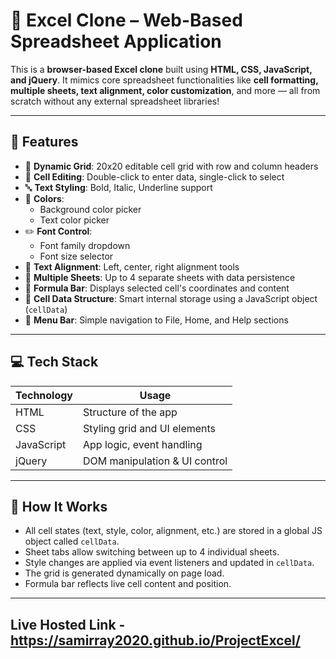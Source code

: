 # 📗 Excel Clone – Web-Based Spreadsheet Application

This is a **browser-based Excel clone** built using **HTML, CSS, JavaScript, and jQuery**. It mimics core spreadsheet functionalities like **cell formatting, multiple sheets, text alignment, color customization**, and more — all from scratch without any external spreadsheet libraries!

---

## 🚀 Features

- 📄 **Dynamic Grid**: 20x20 editable cell grid with row and column headers
- 📝 **Cell Editing**: Double-click to enter data, single-click to select
- 🔤 **Text Styling**: Bold, Italic, Underline support
- 🎨 **Colors**:
  - Background color picker
  - Text color picker
- ✏️ **Font Control**:
  - Font family dropdown
  - Font size selector
- 📐 **Text Alignment**: Left, center, right alignment tools
- 📑 **Multiple Sheets**: Up to 4 separate sheets with data persistence
- 🔎 **Formula Bar**: Displays selected cell's coordinates and content
- 🧠 **Cell Data Structure**: Smart internal storage using a JavaScript object (`cellData`)
- 📁 **Menu Bar**: Simple navigation to File, Home, and Help sections

---

## 💻 Tech Stack

| Technology   | Usage                        |
|--------------|------------------------------|
| HTML         | Structure of the app         |
| CSS          | Styling grid and UI elements |
| JavaScript   | App logic, event handling    |
| jQuery       | DOM manipulation & UI control |

---


## 🧠 How It Works

- All cell states (text, style, color, alignment, etc.) are stored in a global JS object called `cellData`.
- Sheet tabs allow switching between up to 4 individual sheets.
- Style changes are applied via event listeners and updated in `cellData`.
- The grid is generated dynamically on page load.
- Formula bar reflects live cell content and position.

---

## Live Hosted Link - https://samirray2020.github.io/ProjectExcel/
